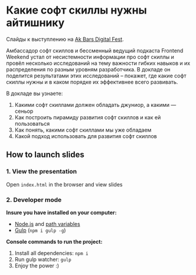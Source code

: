 # Какие софт скиллы нужны айтишнику

Слайды к выступлению на [Ak Bars Digital Fest](https://fest.akbars.digital/).

Амбассадор софт скиллов и бессменный ведущий подкаста Frontend Weekend устал от несистемности информации про софт скиллы и провёл несколько исследований на тему важности гибких навыков и их распределения по разным уровням разработчика. В докладе он поделится результатами этих исследований – покажет, где какие софт скиллы нужны и в каком порядке их эффективнее всего развивать.

В докладе вы узнаете:
1) Какими софт скиллами должен обладать джуниор, а какими — сеньор
2) Как построить пирамиду развития софт скиллов и как ей пользоваться
3) Как понять, какими софт скиллами мы уже обладаем
4) Какой подход использовать для развития софт скиллов

## How to launch slides
### 1. View the presentation
Open `index.html` in the browser and view slides

### 2. Developer mode

__Insure you have installed on your computer:__

* [Node.js](https://nodejs.org/en/download/) and [path variables](http://stackoverflow.com/questions/8278143/node-js-how-to-run-node-command-from-any-path)
* [Gulp](http://gulpjs.com/) (`npm i gulp -g`)

__Console commands to run the project:__

1. Install all dependenсies: `npm i`
2. Run gulp watcher: `gulp`
3. Enjoy the power :)
